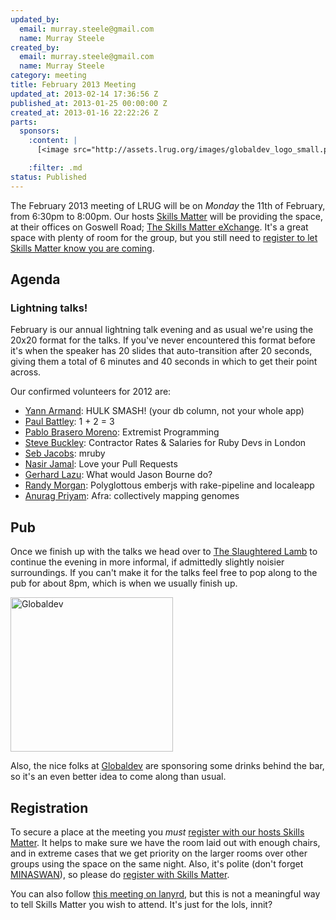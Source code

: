 ```yaml
--- 
updated_by: 
  email: murray.steele@gmail.com
  name: Murray Steele
created_by: 
  email: murray.steele@gmail.com
  name: Murray Steele
category: meeting
title: February 2013 Meeting
updated_at: 2013-02-14 17:36:56 Z
published_at: 2013-01-25 00:00:00 Z
created_at: 2013-01-16 22:22:26 Z
parts: 
  sponsors: 
    :content: |
      [<image src="http://assets.lrug.org/images/globaldev_logo_small.png" width="120" height="114" alt="Globaldev" title="Globaldev Logo"/>](http://www.globaldev.co.uk/)

    :filter: .md
status: Published
---
```


The February 2013 meeting of LRUG will be on *Monday* the 11th of February, from 6:30pm to 8:00pm.  Our hosts [Skills Matter](http://skillsmatter.com/) will be providing the space, at their offices on Goswell Road; [The Skills Matter eXchange](http://skillsmatter.com/location-details/design-architecture/484/96).  It's a great space with plenty of room for the group, but you still need to <a href="#feb13registration">register to let Skills Matter know you are coming</a>.

Agenda
------

### Lightning talks!

February is our annual lightning talk evening and as usual we're using the 20x20 format for the talks.  If you've never encountered this format before it's when the speaker has 20 slides that auto-transition after 20 seconds, giving them a total of 6 minutes and 40 seconds in which to get their point across.

Our confirmed volunteers for 2012 are:

* [Yann Armand](http://blog.harakys.com/): HULK SMASH! (your db column, not your whole app)
* [Paul Battley](http://po-ru.com/): 1 + 2 = 3
* [Pablo Brasero Moreno](http://pablobm.com/): Extremist Programming
* [Steve Buckley](http://twitter.com/StevieBuckley): Contractor Rates & Salaries for Ruby Devs in London
* [Seb Jacobs](http://sebjacobs.com/): mruby
* [Nasir Jamal](http://twitter.com/_nasj): Love your Pull Requests
* [Gerhard Lazu](http://gerhardlazu.com/): What would Jason Bourne do?
* [Randy Morgan](https://github.com/randym): Polyglottous emberjs with rake-pipeline and localeapp
* [Anurag Priyam](https://github.com/yeban): Afra: collectively mapping genomes

Pub
---

Once we finish up with the talks we head over to [The Slaughtered Lamb](http://www.theslaughteredlambpub.com/) to continue the evening in more informal, if admittedly slightly noisier surroundings.  If you can't make it for the talks feel free to pop along to the pub for about 8pm, which is when we usually finish up.

[<image src="http://assets.lrug.org/images/globaldev_logo_medium.png" width="260" height="247" alt="Globaldev" title="Globaldev Logo"/>](http://www.globaldev.co.uk/)

Also, the nice folks at [Globaldev](http://www.globaldev.co.uk/) are sponsoring some drinks behind the bar, so it's an even better idea to come along than usual.

Registration <a name="feb13registration">&nbsp;</a>
---------------------------------------------------

To secure a place at the meeting you *must* [register with our hosts Skills Matter](http://skillsmatter.com/event-details/home/lrug-lightening-talks).  It helps to make sure we have the room laid out with enough chairs, and in extreme cases that we get priority on the larger rooms over other groups using the space on the same night.  Also, it's polite (don't forget [MINASWAN](http://oreilly.com/ruby/excerpts/ruby-learning-rails/ruby-glossary.html#I_indexterm_d1e32036)), so please do [register with Skills Matter](http://skillsmatter.com/event-details/home/lrug-lightening-talks).

You can also follow [this meeting on lanyrd](http://lanyrd.com/2013/lrug-february/), but this is not a meaningful way to tell Skills Matter you wish to attend.  It's just for the lols, innit?
